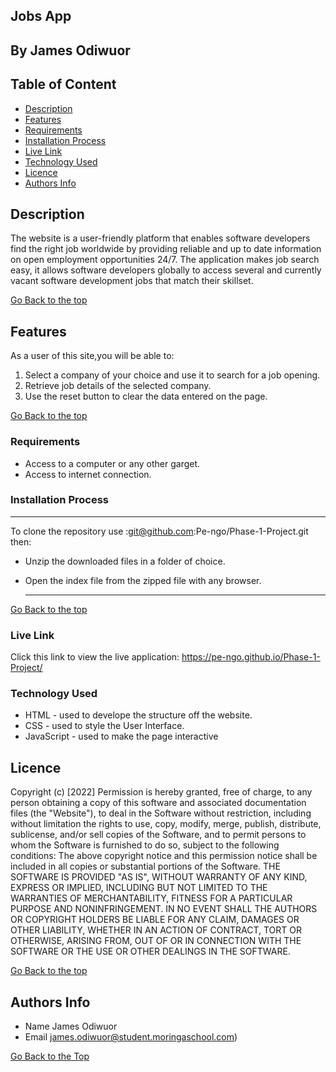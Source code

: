 ## Jobs App

## By James Odiwuor

## Table of Content

- [Description](#description)
- [Features](#features)
- [Requirements](#requirements)
- [Installation Process](#installation-Process)
- [Live Link](#Live-Link)
- [Technology Used](#technology-Used)
- [Licence](#licence)
- [Authors Info](#Authors-Info)

## Description

The website is a user-friendly platform that enables software developers find the right job worldwide by providing
reliable and up to date information on open employment opportunities 24/7. The application makes job search easy, it allows software developers globally to access several and currently vacant software development jobs that match their skillset.

[Go Back to the top](#Moringa-School)

## Features

As a user of this site,you will be able to:

1. Select a company of your choice and use it to search for a job opening.
2. Retrieve job details of the selected company.
3. Use the reset button to clear the data entered on the page.

[Go Back to the top](#Moringa-School)

### Requirements

- Access to a computer or any other garget.
- Access to internet connection.

### Installation Process

---

To clone the repository use :git@github.com:Pe-ngo/Phase-1-Project.git then:

- Unzip the downloaded files in a folder of choice.
- Open the index file from the zipped file with any browser.

  ***

[Go Back to the top](#Moringa-School)

### Live Link

Click this link to view the live application: https://pe-ngo.github.io/Phase-1-Project/

### Technology Used

- HTML - used to develope the structure off the website.
- CSS - used to style the User Interface.
- JavaScript - used to make the page interactive

## Licence

Copyright (c) [2022]
Permission is hereby granted, free of charge, to any person obtaining a copy
of this software and associated documentation files (the "Website"), to deal
in the Software without restriction, including without limitation the rights
to use, copy, modify, merge, publish, distribute, sublicense, and/or sell
copies of the Software, and to permit persons to whom the Software is
furnished to do so, subject to the following conditions:
The above copyright notice and this permission notice shall be included in all
copies or substantial portions of the Software.
THE SOFTWARE IS PROVIDED "AS IS", WITHOUT WARRANTY OF ANY KIND, EXPRESS OR
IMPLIED, INCLUDING BUT NOT LIMITED TO THE WARRANTIES OF MERCHANTABILITY,
FITNESS FOR A PARTICULAR PURPOSE AND NONINFRINGEMENT. IN NO EVENT SHALL THE
AUTHORS OR COPYRIGHT HOLDERS BE LIABLE FOR ANY CLAIM, DAMAGES OR OTHER
LIABILITY, WHETHER IN AN ACTION OF CONTRACT, TORT OR OTHERWISE, ARISING FROM,
OUT OF OR IN CONNECTION WITH THE SOFTWARE OR THE USE OR OTHER DEALINGS IN THE
SOFTWARE.

[Go Back to the top](#moringa-school)

## Authors Info

- Name
  James Odiwuor
- Email
  james.odiwuor@student.moringaschool.com)

[Go Back to the Top](#moringa-school)
